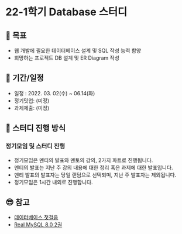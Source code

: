 # 22-1학기 Database 스터디

## :dart: 목표
- 웹 개발에 필요한 데이터베이스 설계 및 SQL 작성 능력 함양
- 희망하는 프로젝트 DB 설계 및 ER Diagram 작성

## :date: 기간/일정
- 일정 : 2022. 03. 02(수) ~ 06.14(화)
- 정기밋업: (미정)
- 과제제출: (미정)

## :memo: 스터디 진행 방식
### 정기모임 및 스터디 진행
- 정기모임은 멘티의 발표와 멘토의 강의, 2가지 파트로 진행됩니다.
- 멘티의 발표는 지난 주 강의 내용에 대한 정리 혹은 과제에 대한 발표입니다.
- 멘티 발표의 발표자는 당일 랜덤으로 선택되며, 지난 주 발표자는 제외됩니다.
- 정기모임은 1시간 내외로 진행합니다.

## 😎 참고
- [데이터베이스 첫걸음](http://www.yes24.com/Product/Goods/32613394)
- [Real MySQL 8.0 2권](http://www.yes24.com/Product/Goods/103415767)
